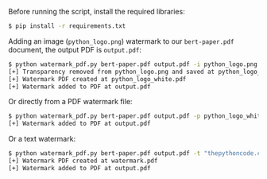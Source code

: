 Before running the script, install the required libraries:
```bash
$ pip install -r requirements.txt
```
Adding an image (`python_logo.png`) watermark to our `bert-paper.pdf` document, the output PDF is `output.pdf`:
```bash
$ python watermark_pdf.py bert-paper.pdf output.pdf -i python_logo.png
[+] Transparency removed from python_logo.png and saved at python_logo_white.png
[+] Watermark PDF created at python_logo_white.pdf
[+] Watermark added to PDF at output.pdf
```

Or directly from a PDF watermark file:
```bash
$ python watermark_pdf.py bert-paper.pdf output.pdf -p python_logo_white.pdf 
[+] Watermark added to PDF at output.pdf
```
Or a text watermark:
```bash
$ python watermark_pdf.py bert-paper.pdf output.pdf -t "thepythoncode.com"
[+] Watermark PDF created at watermark.pdf
[+] Watermark added to PDF at output.pdf
```